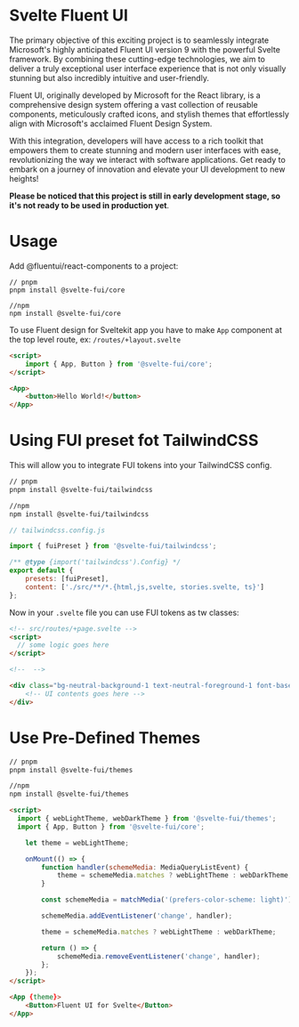 # Svelte Fluent UI

The primary objective of this exciting project is to seamlessly integrate Microsoft's highly anticipated Fluent UI version 9 with the powerful Svelte framework. By combining these cutting-edge technologies, we aim to deliver a truly exceptional user interface experience that is not only visually stunning but also incredibly intuitive and user-friendly. 

Fluent UI, originally developed by Microsoft for the React library, is a comprehensive design system offering a vast collection of reusable components, meticulously crafted icons, and stylish themes that effortlessly align with Microsoft's acclaimed Fluent Design System.

With this integration, developers will have access to a rich toolkit that empowers them to create stunning and modern user interfaces with ease, revolutionizing the way we interact with software applications. Get ready to embark on a journey of innovation and elevate your UI development to new heights!

**Please be noticed that this project is still in early development stage, so it's not ready to be used in production yet**.

# Usage

Add @fluentui/react-components to a project:

```shell
// pnpm
pnpm install @svelte-fui/core

//npm
npm install @svelte-fui/core
```

To use Fluent design for Sveltekit app you have to make `App` component at the top level route, ex: `/routes/+layout.svelte`

```html
<script>
	import { App, Button } from '@svelte-fui/core';
</script>

<App>
	<button>Hello World!</button>
</App>
```

# Using FUI preset fot TailwindCSS 

This will allow you to integrate FUI tokens into your TailwindCSS config.


```bash
// pnpm
pnpm install @svelte-fui/tailwindcss

//npm
npm install @svelte-fui/tailwindcss
```

```js
// tailwindcss.config.js

import { fuiPreset } from '@svelte-fui/tailwindcss';

/** @type {import('tailwindcss').Config} */
export default {
	presets: [fuiPreset],
	content: ['./src/**/*.{html,js,svelte, stories.svelte, ts}']
};
```

Now in your `.svelte` file you can use FUI tokens as tw classes:

```html
<!-- src/routes/+page.svelte -->
<script>
  // some logic goes here
</script>

<!--  -->

<div class="bg-neutral-background-1 text-neutral-foreground-1 font-base-400">
    <!-- UI contents goes here -->
</div>
```
# Use Pre-Defined Themes

```bash
// pnpm
pnpm install @svelte-fui/themes

//npm
npm install @svelte-fui/themes
```
```html
<script>
  import { webLightTheme, webDarkTheme } from '@svelte-fui/themes';
  import { App, Button } from '@svelte-fui/core';

	let theme = webLightTheme;

	onMount(() => {
		function handler(schemeMedia: MediaQueryListEvent) {
			theme = schemeMedia.matches ? webLightTheme : webDarkTheme;
		}

		const schemeMedia = matchMedia('(prefers-color-scheme: light)');

		schemeMedia.addEventListener('change', handler);

		theme = schemeMedia.matches ? webLightTheme : webDarkTheme;

		return () => {
			schemeMedia.removeEventListener('change', handler);
		};
	});
</script>

<App {theme}>
	<Button>Fluent UI for Svelte</Button>
</App>
```
